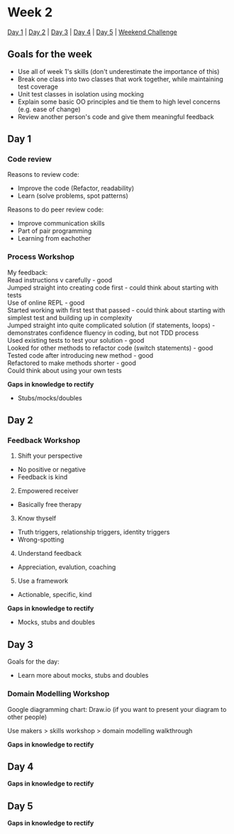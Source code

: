 # Week 2

[Day 1](#day-1) | [Day 2](#day-2) | [Day 3](#day-3) | [Day 4](#day-4) | [Day 5](#day-5) | [Weekend Challenge](#weekend-challenge)

## Goals for the week

- Use all of week 1's skills (don't underestimate the importance of this)
- Break one class into two classes that work together, while maintaining test coverage
- Unit test classes in isolation using mocking
- Explain some basic OO principles and tie them to high level concerns (e.g. ease of change)
- Review another person's code and give them meaningful feedback

## Day 1

### Code review

Reasons to review code:
- Improve the code (Refactor, readability)
- Learn (solve problems, spot patterns)

Reasons to do peer review code:
- Improve communication skills
- Part of pair programming
- Learning from eachother

### Process Workshop

My feedback:  
Read instructions v carefully - good  
Jumped straight into creating code first - could think about starting with tests  
Use of online REPL - good  
Started working with first test that passed - could think about starting with simplest test and building up in complexity  
Jumped straight into quite complicated solution (if statements, loops) - demonstrates confidence fluency in coding, but not TDD process  
Used existing tests to test your solution - good  
Looked for other methods to refactor code (switch statements) - good  
Tested code after introducing new method - good  
Refactored to make methods shorter - good  
Could think about using your own tests 

**Gaps in knowledge to rectify**
- Stubs/mocks/doubles

## Day 2

### Feedback Workshop
1. Shift your perspective
- No positive or negative
- Feedback is kind

2. Empowered receiver
- Basically free therapy

3. Know thyself
- Truth triggers, relationship triggers, identity triggers
- Wrong-spotting

4. Understand feedback 
- Appreciation, evalution, coaching

5. Use a framework
- Actionable, specific, kind

**Gaps in knowledge to rectify**
- Mocks, stubs and doubles

## Day 3

Goals for the day:
- Learn more about mocks, stubs and doubles

### Domain Modelling Workshop

Google diagramming chart: Draw.io (if you want to present your diagram to other people)

Use makers > skills workshop > domain modelling walkthrough

**Gaps in knowledge to rectify**

## Day 4

**Gaps in knowledge to rectify**

## Day 5

**Gaps in knowledge to rectify**
